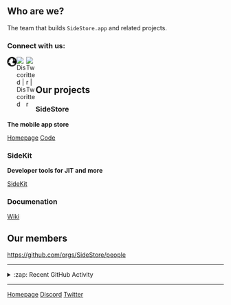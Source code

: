<!-- 
Docs: How to use GitHub README and actions to auto-generate embedded content.
https://github.com/anuraghazra/github-readme-stats
https://www.youtube.com/watch?v=n6d4KHSKqGk
https://github.com/rahuldkjain/github-profile-readme-generator
 -->

## Who are we?

The team that builds `SideStore.app` and related projects.

### Connect with us:

<!--
[![Website](https://img.shields.io/website?label=sidestore.io&style=for-the-badge&url=https://sidestore.io)](https://sidestore.io)
[![Twitter Follow](https://img.shields.io/twitter/follow/sidestore_io?color=1DA1F2&logo=twitter&style=for-the-badge)](https://twitter.com/intent/follow?original_referer=https%3A%2F%2Fgithub.com%2Fsidestore&screen_name=sidestore)
[![GitHub Followers](https://img.shields.io/github/followers/sidestore?style=for-the-badge)]()
[![GitHub Sponsors](https://img.shields.io/github/sponsors/sidestore?style=for-the-badge
)]() 
-->

[<img align="left" alt="sidestore.io" width="22px" src="https://raw.githubusercontent.com/iconic/open-iconic/master/svg/globe.svg" />][website]
[<img align="left" alt="Discord | Discord" width="22px" src="https://cdn.jsdelivr.net/npm/simple-icons@v3/icons/discord.svg" />][discord]
[<img align="left" alt="Twitter | Twitter" width="22px" src="https://cdn.jsdelivr.net/npm/simple-icons@v3/icons/twitter.svg" />][twitter]

<br />
<br />

## Our projects

### SideStore

__The mobile app store__

[Homepage][website]
[Code][git.sidestore]

### SideKit

__Developer tools for JIT and more__

[SideKit][git.sidekit]

### Documenation

[Wiki][wiki]

## Our members

https://github.com/orgs/SideStore/people

---

<details>
  <summary>:zap: Recent GitHub Activity</summary>

<!--START_SECTION:activity-->
1. 🗣 Commented on [#471](https://github.com/SideStore/SideStore/issues/471) in [SideStore/SideStore](https://github.com/SideStore/SideStore)
2. 🗣 Commented on [#471](https://github.com/SideStore/SideStore/issues/471) in [SideStore/SideStore](https://github.com/SideStore/SideStore)
3. 🗣 Commented on [#471](https://github.com/SideStore/SideStore/issues/471) in [SideStore/SideStore](https://github.com/SideStore/SideStore)
4. ❗️ Opened issue [#473](https://github.com/SideStore/SideStore/issues/473) in [SideStore/SideStore](https://github.com/SideStore/SideStore)
5. 🗣 Commented on [#471](https://github.com/SideStore/SideStore/issues/471) in [SideStore/SideStore](https://github.com/SideStore/SideStore)
6. 🗣 Commented on [#471](https://github.com/SideStore/SideStore/issues/471) in [SideStore/SideStore](https://github.com/SideStore/SideStore)
7. 🗣 Commented on [#471](https://github.com/SideStore/SideStore/issues/471) in [SideStore/SideStore](https://github.com/SideStore/SideStore)
8. 🗣 Commented on [#471](https://github.com/SideStore/SideStore/issues/471) in [SideStore/SideStore](https://github.com/SideStore/SideStore)
9. 🗣 Commented on [#471](https://github.com/SideStore/SideStore/issues/471) in [SideStore/SideStore](https://github.com/SideStore/SideStore)
10. 🗣 Commented on [#471](https://github.com/SideStore/SideStore/issues/471) in [SideStore/SideStore](https://github.com/SideStore/SideStore)
11. 🗣 Commented on [#471](https://github.com/SideStore/SideStore/issues/471) in [SideStore/SideStore](https://github.com/SideStore/SideStore)
12. 🗣 Commented on [#471](https://github.com/SideStore/SideStore/issues/471) in [SideStore/SideStore](https://github.com/SideStore/SideStore)
13. 🗣 Commented on [#471](https://github.com/SideStore/SideStore/issues/471) in [SideStore/SideStore](https://github.com/SideStore/SideStore)
14. 🗣 Commented on [#472](https://github.com/SideStore/SideStore/issues/472) in [SideStore/SideStore](https://github.com/SideStore/SideStore)
15. 🗣 Commented on [#471](https://github.com/SideStore/SideStore/issues/471) in [SideStore/SideStore](https://github.com/SideStore/SideStore)
16. 🗣 Commented on [#471](https://github.com/SideStore/SideStore/issues/471) in [SideStore/SideStore](https://github.com/SideStore/SideStore)
17. 🗣 Commented on [#471](https://github.com/SideStore/SideStore/issues/471) in [SideStore/SideStore](https://github.com/SideStore/SideStore)
18. 🗣 Commented on [#471](https://github.com/SideStore/SideStore/issues/471) in [SideStore/SideStore](https://github.com/SideStore/SideStore)
19. 🗣 Commented on [#472](https://github.com/SideStore/SideStore/issues/472) in [SideStore/SideStore](https://github.com/SideStore/SideStore)
20. ❗️ Opened issue [#472](https://github.com/SideStore/SideStore/issues/472) in [SideStore/SideStore](https://github.com/SideStore/SideStore)
<!--END_SECTION:activity-->

</details>

---

[Homepage][patreon] [Discord][discord] [Twitter][twitter]

<!--
- [Patreon][patreon]
- [OpenCollective][opencollective]
- [YouTube][youtube]
-->

[website]: https://sidestore.io
[wiki]: https://wiki.sidestore.io
[twitter]: https://twitter.com/sidestore_io
[discord]: https://discord.gg/sidestore-949183273383395328
[youtube]: https://youtube.com/TODO
[patreon]: https://www.patreon.com/SideStore
[opencollective]: https://opencollective.com/TODO
[git.sidestore]: https://github.com/SideStore/SideStore/
[git.sidekit]: https://github.com/SideStore/SideKit

